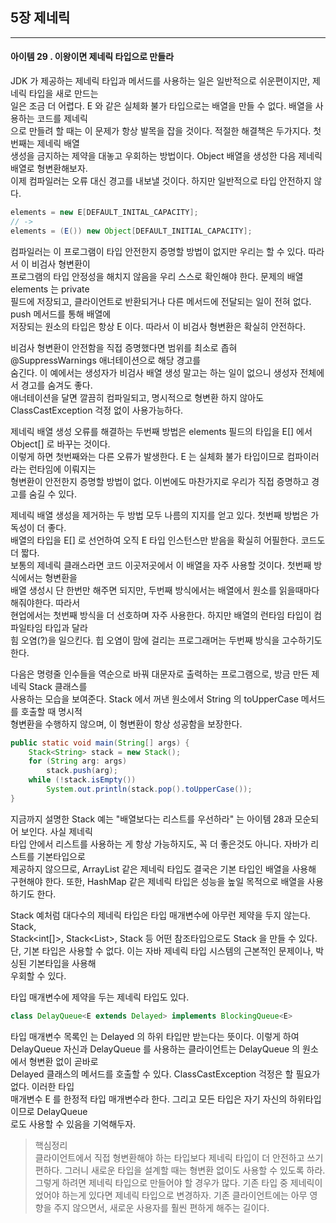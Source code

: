 ## 5장 제네릭

------------------

#### 아이템 29 . 이왕이면 제네릭 타입으로 만들라

JDK 가 제공하는 제네릭 타입과 메서드를 사용하는 일은 일반적으로 쉬운편이지만, 제네릭 타입을 새로 만드는<br/>
일은 조금 더 어렵다. E 와 같은 실체화 불가 타입으로는 배열을 만들 수 없다. 배열을 사용하는 코드를 제네릭<br/>
으로 만들려 할 때는 이 문제가 항상 발목을 잡을 것이다. 적절한 해결책은 두가지다. 첫번째는 제네릭 배열<br/>
생성을 금지하는 제약을 대놓고 우회하는 방법이다. Object 배열을 생성한 다음 제네릭 배열로 형변환해보자.<br/>
이제 컴파일러는 오류 대신 경고를 내보낼 것이다. 하지만 일반적으로 타입 안전하지 않다.
```java
elements = new E[DEFAULT_INITAL_CAPACITY];
// ->
elements = (E()) new Object[DEFAULT_INITIAL_CAPACITY];
```
컴파일러는 이 프로그램이 타입 안전한지 증명할 방법이 없지만 우리는 할 수 있다. 따라서 이 비검사 형변환이<br/>
프로그램의 타입 안정성을 해치지 않음을 우리 스스로 확인해야 한다. 문제의 배열 elements 는 private<br/>
필드에 저장되고, 클라이언트로 반환되거나 다른 메서드에 전달되는 일이 전혀 없다. push 메서드를 통해 배열에<br/>
저장되는 원소의 타입은 항상 E 이다. 따라서 이 비검사 형변환은 확실히 안전하다.

비검사 형변환이 안전함을 직접 증명했다면 범위를 최소로 좁혀 @SuppressWarnings 애너테이션으로 해당 경고를<br/>
숨긴다. 이 예에서는 생성자가 비검사 배열 생성 말고는 하는 일이 없으니 생성자 전체에서 경고를 숨겨도 좋다.<br/>
애너테이션을 달면 깔끔히 컴파일되고, 명시적으로 형변환 하지 않아도 ClassCastException 걱정 없이 사용가능하다.<br/>

제네릭 배열 생성 오류를 해결하는 두번째 방법은 elements 필드의 타입을 E[] 에서 Object[] 로 바꾸는 것이다.<br/>
이렇게 하면 첫번째와는 다른 오류가 발생한다. E 는 실체화 불가 타입이므로 컴파이러라는 런타임에 이뤄지는<br/>
형변환이 안전한지 증명할 방법이 없다. 이번에도 마찬가지로 우리가 직접 증명하고 경고를 숨길 수 있다.<br/>

제네릭 배열 생성을 제거하는 두 방법 모두 나름의 지지를 얻고 있다. 첫번째 방법은 가독성이 더 좋다.<br/>
배열의 타입을 E[] 로 선언하여 오직 E 타입 인스턴스만 받음을 확실히 어필한다. 코드도 더 짧다.<br/>
보통의 제네릭 클래스라면 코드 이곳저곳에서 이 배열을 자주 사용할 것이다. 첫번째 방식에서는 형변환을<br/>
배열 생성시 단 한번만 해주면 되지만, 두번째 방식에서는 배열에서 원소를 읽을때마다 해줘야한다. 따라서<br/>
현업에서는 첫번째 방식을 더 선호하며 자주 사용한다. 하지만 배열의 런타임 타입이 컴파일타임 타입과 달라<br/>
힘 오염(?)을 일으킨다. 힙 오염이 맘에 걸리는 프로그래머는 두번째 방식을 고수하기도 한다.

다음은 명령줄 인수들을 역순으로 바꿔 대문자로 출력하는 프로그램으로, 방금 만든 제네릭 Stack 클래스를<br/>
사용하는 모습을 보여준다. Stack 에서 꺼낸 원소에서 String 의 toUpperCase 메서드를 호출할 때 명시적<br/>
형변환을 수행하지 않으며, 이 형변환이 항상 성공함을 보장한다.
```java
public static void main(String[] args) {
    Stack<String> stack = new Stack();
    for (String arg: args)
        stack.push(arg);
    while (!stack.isEmpty())
        System.out.println(stack.pop().toUpperCase());
} 
```
지금까지 설명한 Stack 예는 "배열보다는 리스트를 우선하라" 는 아이템 28과 모순되어 보인다. 사실 제네릭<br/>
타입 안에서 리스트를 사용하는 게 항상 가능하지도, 꼭 더 좋은것도 아니다. 자바가 리스트를 기본타입으로<br/>
제공하지 않으므로, ArrayList 같은 제네릭 타입도 결국은 기본 타입인 배열을 사용해 구현해야 한다. 또한,
HashMap 같은 제네릭 타입은 성능을 높일 목적으로 배열을 사용하기도 한다.

Stack 예처럼 대다수의 제네릭 타입은 타입 매개변수에 아무런 제약을 두지 않는다. Stack<Object>,<br/>
Stack<int[]>, Stack<List<String>>, Stack 등 어떤 참조타입으로도 Stack 을 만들 수 있다.<br/>
단, 기본 타입은 사용할 수 없다. 이는 자바 제네릭 타입 시스템의 근본적인 문제이나, 박싱된 기본타입을 사용해<br/>
우회할 수 있다.

타입 매개변수에 제약을 두는 제네릭 타입도 있다.
```java
class DelayQueue<E extends Delayed> implements BlockingQueue<E>
```
타입 매개변수 목록인 <E extends Delayed> 는 Delayed 의 하위 타입만 받는다는 뜻이다. 이렇게 하여<br/>
DelayQueue 자신과 DelayQueue 를 사용하는 클라이언트는 DelayQueue 의 원소에서 형변환 없이 곧바로<br/>
Delayed 클래스의 메서드를 호출할 수 있다. ClassCastException 걱정은 할 필요가 없다. 이러한 타입<br/>
매개변수 E 를 한정적 타입 매개변수라 한다. 그리고 모든 타입은 자기 자신의 하위타입이므로 DelayQueue<Delayed><br/>
로도 사용할 수 있음을 기억해두자.

> 핵심정리<br/>
> 클라이언트에서 직접 형변환해야 하는 타입보다 제네릭 타입이 더 안전하고 쓰기 편하다. 그러니 새로운 타입을
> 설계할 때는 형변환 없이도 사용할 수 있도록 하라. 그렇게 하려면 제네릭 타입으로 만들어야 할 경우가 많다.
> 기존 타입 중 제네릭이었어야 하는게 있다면 제네릭 타입으로 변경하자. 기존 클라이언트에는 아무 영향을
> 주지 않으면서, 새로운 사용자를 훨씬 편하게 해주는 길이다.